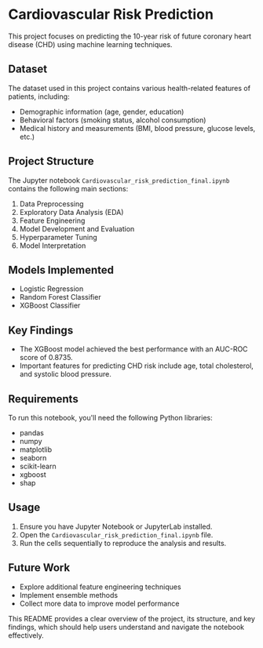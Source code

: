# Cardiovascular Risk Prediction

This project focuses on predicting the 10-year risk of future coronary heart disease (CHD) using machine learning techniques.

## Dataset

The dataset used in this project contains various health-related features of patients, including:

- Demographic information (age, gender, education)
- Behavioral factors (smoking status, alcohol consumption)
- Medical history and measurements (BMI, blood pressure, glucose levels, etc.)

## Project Structure

The Jupyter notebook `Cardiovascular_risk_prediction_final.ipynb` contains the following main sections:

1. Data Preprocessing
2. Exploratory Data Analysis (EDA)
3. Feature Engineering
4. Model Development and Evaluation
5. Hyperparameter Tuning
6. Model Interpretation

## Models Implemented

- Logistic Regression
- Random Forest Classifier
- XGBoost Classifier

## Key Findings

- The XGBoost model achieved the best performance with an AUC-ROC score of 0.8735.
- Important features for predicting CHD risk include age, total cholesterol, and systolic blood pressure.

## Requirements

To run this notebook, you'll need the following Python libraries:

- pandas
- numpy
- matplotlib
- seaborn
- scikit-learn
- xgboost
- shap

## Usage

1. Ensure you have Jupyter Notebook or JupyterLab installed.
2. Open the `Cardiovascular_risk_prediction_final.ipynb` file.
3. Run the cells sequentially to reproduce the analysis and results.

## Future Work

- Explore additional feature engineering techniques
- Implement ensemble methods
- Collect more data to improve model performance

This README provides a clear overview of the project, its structure, and key findings, which should help users understand and navigate the notebook effectively.
